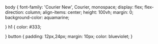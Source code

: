 body {
    font-family: 'Courier New', Courier, monospace;
    display: flex;
    flex-direction: column;
    align-items: center;
    height: 100vh;
    margin: 0;
    background-color: aquamarine;

}
h1 {
    color: #333;

}
button {
    padding: 12px,24px;
    margin: 10px;
    color: blueviolet;
}
